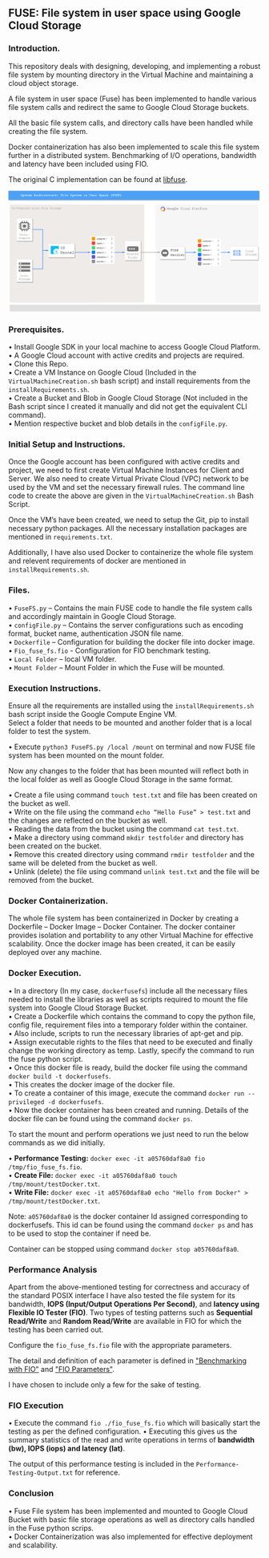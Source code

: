 ## FUSE: File system in user space using Google Cloud Storage

### Introduction.
This repository deals with designing, developing, and implementing a robust file system by mounting directory in the Virtual Machine and maintaining a cloud object storage. 

A file system in user space (Fuse) has been implemented to handle various file system calls and redirect the same to Google Cloud Storage buckets. 

All the basic file system calls, and directory calls have been handled while creating the file system. 

Docker containerization has also been implemented to scale this file system further in a distributed system. Benchmarking of I/O operations, bandwidth and latency have been included using FIO.

The original C implementation can be found at [libfuse][3].

![System Architecture - FUSE](./GCP-FUSE.png)

### Prerequisites.  
•	Install Google SDK in your local machine to access Google Cloud Platform.    
•	A Google Cloud account with active credits and projects are required.  
•	Clone this Repo.  
•	Create a VM Instance on Google Cloud (Included in the `VirtualMachineCreation.sh` bash script) and install requirements from the `installRequirements.sh`.  
•	Create a Bucket and Blob in Google Cloud Storage (Not included in the Bash script since I created it manually and did not get the equivalent CLI command).    
•	Mention respective bucket and blob details in the `configFile.py`.  

### Initial Setup and Instructions.
Once the Google account has been configured with active credits and project, we need to first create Virtual Machine Instances for Client and Server. We also need to create Virtual Private Cloud (VPC) network to be used by the VM and set the necessary firewall rules. The command line code to create the above are given in the `VirtualMachineCreation.sh` Bash Script. 

Once the VM’s have been created, we need to setup the Git, pip to install necessary python packages. All the necessary installation packages are mentioned in `requirements.txt`.

Additionally, I have also used Docker to containerize the whole file system and relevent requirements of docker are mentioned in `installRequirements.sh`.

### Files.
•	`FuseFS.py` – Contains the main FUSE code to handle the file system calls and accordingly maintain in Google Cloud Storage.  
•	`configFile.py` – Contains the server configurations such as encoding format, bucket name, authentication JSON file name.  
•	`Dockerfile` – Configuration for building the docker file into docker image.  
•	`Fio_fuse_fs.fio` - Configuration for FIO benchmark testing.  
•	`Local Folder` – local VM folder.  
•	`Mount Folder` – Mount Folder in which the Fuse will be mounted.  

### Execution Instructions.
Ensure all the requirements are installed using the `installRequirements.sh` bash script inside the Google Compute Engine VM.  
Select a folder that needs to be mounted and another folder that is a local folder to test the system.

•	Execute `python3 FuseFS.py /local /mount` on terminal and now FUSE file system has been mounted on the mount folder.

Now any changes to the folder that has been mounted will reflect both in the local folder as well as Google Cloud Storage in the same format.

•	Create a file using command `touch test.txt` and file has been created on the bucket as well.  
•	Write on the file using the command `echo “Hello Fuse” > test.txt` and the changes are reflected on the bucket as well.  
•	Reading the data from the bucket using the command `cat test.txt`.  
•	Make a directory using command `mkdir testfolder` and directory has been created on the bucket.  
•	Remove this created directory using command `rmdir testfolder` and the same will be deleted from the bucket as well.  
•	Unlink (delete) the file using command `unlink test.txt` and the file will be removed from the bucket.  

### Docker Containerization.

The whole file system has been containerized in Docker by creating a Dockerfile – Docker Image – Docker Container. The docker container provides isolation and portability to any other Virtual Machine for effective scalability. Once the docker image has been created, it can be easily deployed over any machine.

### Docker Execution.
•	In a directory (In my case, `dockerfusefs`) include all the necessary files needed to install the libraries as well as scripts required to mount the file system into Google Cloud Storage Bucket.  
•	Create a Dockerfile which contains the command to copy the python file, config file, requirement files into a temporary folder within the container.  
•	Also include, scripts to run the necessary libraries of apt-get and pip.  
•	Assign executable rights to the files that need to be executed and finally change the working directory as temp. Lastly, specify the command to run the fuse python script.  
•	Once this docker file is ready, build the docker file using the command `docker build -t dockerfusefs`.  
•	This creates the docker image of the docker file.  
•	To create a container of this image, execute the command `docker run --privileged -d dockerfusefs`.  
•	Now the docker container has been created and running. Details of the docker file can be found using the command `docker ps`.  

To start the mount and perform operations we just need to run the below commands as we did initially.

•	**Performance Testing:** `docker exec -it a05760daf8a0 fio /tmp/fio_fuse_fs.fio`.  
•	**Create File:** `docker exec -it a05760daf8a0 touch /tmp/mount/testDocker.txt`.  
•	**Write File:** `docker exec -it a05760daf8a0 echo "Hello from Docker" > /tmp/mount/testDocker.txt`.  

Note: `a05760daf8a0` is the docker container Id assigned corresponding to dockerfusefs. This id can be found using the command `docker ps` and has to be used to stop the container if need be.

Container can be stopped using command `docker stop a05760daf8a0`.

### Performance Analysis
Apart from the above-mentioned testing for correctness and accuracy of the standard POSIX interface I have also tested the file system for its bandwidth, **IOPS (Input/Output Operations Per Second)**, and **latency using Flexible IO Tester (FIO)**. Two types of testing patterns such as **Sequential Read/Write** and **Random Read/Write** are available in FIO for which the testing has been carried out.

Configure the `fio_fuse_fs.fio` file with the appropriate parameters.

The detail and definition of each parameter is defined in ["Benchmarking with FIO"][1] and ["FIO Parameters"][2].  

I have chosen to include only a few for the sake of testing.

### FIO Execution
•	Execute the command `fio ./fio_fuse_fs.fio` which will basically start the testing as per the defined configuration.
•	Executing this gives us the summary statistics of the read and write operations in terms of **bandwidth (bw), IOPS (iops) and latency (lat)**.  

The output of this performance testing is included in the `Performance-Testing-Output.txt` for reference.  

### Conclusion  
•	Fuse File system has been implemented and mounted to Google Cloud Bucket with basic file storage operations as well as directory calls handled in the Fuse python scrips.  
•	Docker Containerization was also implemented for effective deployment and scalability.  


[1]:    https://forums.servethehome.com/index.php?threads/benchmarking-with-fio-and-generating-graphs.7665/ "Benchmarking with FIO"
[2]:	https://portal.nutanix.com/page/documents/kbs/details?targetId=kA07V000000LX7xSAG "FIO Parameters"
[3]:    https://github.com/libfuse/libfuse/blob/master/example/passthrough.c#L196 "libfuse"